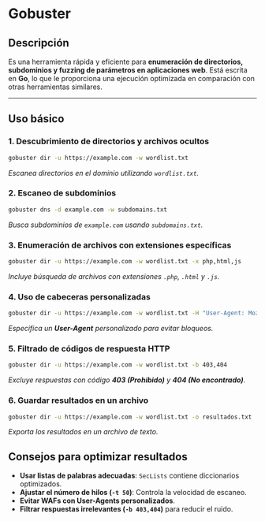 # Gobuster
## Descripción

Es una herramienta rápida y eficiente para **enumeración de directorios, subdominios y fuzzing de parámetros en aplicaciones web**. Está escrita en **Go**, lo que le proporciona una ejecución optimizada en comparación con otras herramientas similares.

---

## Uso básico

### 1. Descubrimiento de directorios y archivos ocultos
```bash
gobuster dir -u https://example.com -w wordlist.txt
```
*Escanea directorios en el dominio utilizando `wordlist.txt`.*

### 2. Escaneo de subdominios
```bash
gobuster dns -d example.com -w subdomains.txt
```
*Busca subdominios de `example.com` usando `subdomains.txt`.*

### 3. Enumeración de archivos con extensiones específicas
```bash
gobuster dir -u https://example.com -w wordlist.txt -x php,html,js
```
*Incluye búsqueda de archivos con extensiones `.php`, `.html` y `.js`.*

### 4. Uso de cabeceras personalizadas
```bash
gobuster dir -u https://example.com -w wordlist.txt -H "User-Agent: Mozilla/5.0"
```
*Especifica un **User-Agent** personalizado para evitar bloqueos.*

### 5. Filtrado de códigos de respuesta HTTP
```bash
gobuster dir -u https://example.com -w wordlist.txt -b 403,404
```
*Excluye respuestas con código **403 (Prohibido)** y **404 (No encontrado)**.*

### 6. Guardar resultados en un archivo
```bash
gobuster dir -u https://example.com -w wordlist.txt -o resultados.txt
```
*Exporta los resultados en un archivo de texto.*

## Consejos para optimizar resultados
- **Usar listas de palabras adecuadas**: `SecLists` contiene diccionarios optimizados.
- **Ajustar el número de hilos (`-t 50`)**: Controla la velocidad de escaneo.
- **Evitar WAFs con User-Agents personalizados**.
- **Filtrar respuestas irrelevantes (`-b 403,404`)** para reducir el ruido.

